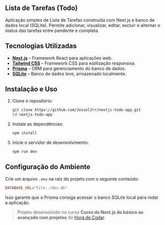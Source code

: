 ## Lista de Tarefas (Todo)

Aplicação simples de Lista de Tarefas construída com Next.js e banco de dados local (SQLite). Permite adicionar, visualizar, editar, excluir e alternar o status das tarefas entre pendente e completa.

## Tecnologias Utilizadas

- **[Next.js](https://nextjs.org/)** – Framework React para aplicações web.
- **[Tailwind CSS](https://tailwindcss.com/)** – Framework CSS para estilização responsiva.
- **[Prisma](https://www.prisma.io/)** – ORM para gerenciamento do banco de dados.
- **[SQLite](https://sqlite.org/index.html)** – Banco de dados leve, armazenado localmente.

## Instalação e Uso

1. Clone o repositório:
   ```bash
   git clone https://github.com/JosielJrr/nextjs-todo-app.git
   cd nextjs-todo-app
   ```
2. Instale as dependências:
   ```bash
   npm install
   ```
3. Inicie o servidor de desenvolvimento:
   ```bash
   npm run dev
   ```
## Configuração do Ambiente

Crie um arquivo `.env` na raiz do projeto com o seguinte conteúdo:
   ```ini
   DATABASE_URL="file:./dev.db"
   ```
Isso garante que o Prisma consiga acessar o banco SQLite local para rodar a aplicação.

> Projeto desenvolvido no curso **Curso de Next.js do básico ao avançado com projetos** do [Hora de Codar](https://app.horadecodar.com.br/).
